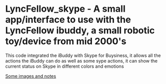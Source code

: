 <!doctype html>

<html lang="en">
<head>
  <meta charset="utf-8">
  <meta name="viewport" content="width=device-width, initial-scale=1">

  <title>LyncFellow - a tiny iBuddy robotic toy</title>
  <meta name="description" content="Some simple code to interact with the iBuddy">

</head>

<body>

# LyncFellow_skype - A small app/interface to use with the LyncFellow ibuddy, a small robotic toy/device from mid 2000's
This code integrated the iBuddy with Skype for Buysiness, it allows all the actions the iBuddy can do as well as some sype actions, it can show the current status on Skype in different colors and emotions<br/>


<a href="README.html">Some images and notes</a>
</body>
</html>